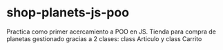 # shop-planets-js-poo
Practica como primer acercamiento a POO en JS. Tienda para compra de planetas gestionado gracias a 2 clases: class Articulo y class Carrito

